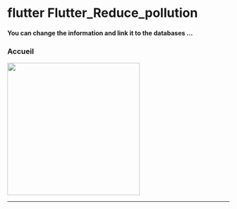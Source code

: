 <h1> flutter Flutter_Reduce_pollution </h1>


<h4> You can change the information and link it to the databases ...</h4>


<h3>Accueil</h3> 


<img src="https://github.com/abenkoula71/flutter-nikz-app-D/blob/main/Screenshot_1642772981.png" width="300" /> 

<hr>




